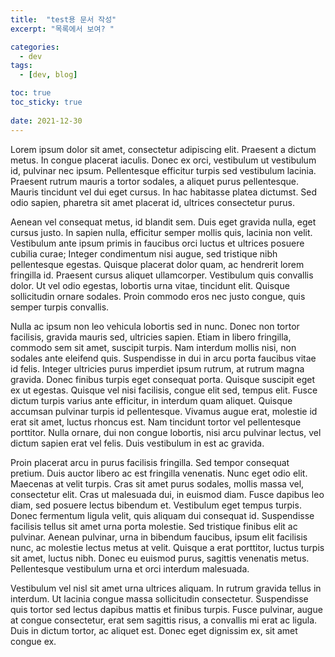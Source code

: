 ```yaml
---
title:  "test용 문서 작성"
excerpt: "목록에서 보여? "

categories:
  - dev
tags:
  - [dev, blog]

toc: true
toc_sticky: true
 
date: 2021-12-30
---
```


Lorem ipsum dolor sit amet, consectetur adipiscing elit. Praesent a dictum metus. In congue placerat iaculis. Donec ex orci, vestibulum ut vestibulum id, pulvinar nec ipsum. Pellentesque efficitur turpis sed vestibulum lacinia. Praesent rutrum mauris a tortor sodales, a aliquet purus pellentesque. Mauris tincidunt vel dui eget cursus. In hac habitasse platea dictumst. Sed odio sapien, pharetra sit amet placerat id, ultrices consectetur purus.

Aenean vel consequat metus, id blandit sem. Duis eget gravida nulla, eget cursus justo. In sapien nulla, efficitur semper mollis quis, lacinia non velit. Vestibulum ante ipsum primis in faucibus orci luctus et ultrices posuere cubilia curae; Integer condimentum nisi augue, sed tristique nibh pellentesque egestas. Quisque placerat dolor quam, ac hendrerit lorem fringilla id. Praesent cursus aliquet ullamcorper. Vestibulum quis convallis dolor. Ut vel odio egestas, lobortis urna vitae, tincidunt elit. Quisque sollicitudin ornare sodales. Proin commodo eros nec justo congue, quis semper turpis convallis.

Nulla ac ipsum non leo vehicula lobortis sed in nunc. Donec non tortor facilisis, gravida mauris sed, ultricies sapien. Etiam in libero fringilla, commodo sem sit amet, suscipit turpis. Nam interdum mollis nisi, non sodales ante eleifend quis. Suspendisse in dui in arcu porta faucibus vitae id felis. Integer ultricies purus imperdiet ipsum rutrum, at rutrum magna gravida. Donec finibus turpis eget consequat porta. Quisque suscipit eget ex ut egestas. Quisque vel nisi facilisis, congue elit sed, tempus elit. Fusce dictum turpis varius ante efficitur, in interdum quam aliquet. Quisque accumsan pulvinar turpis id pellentesque. Vivamus augue erat, molestie id erat sit amet, luctus rhoncus est. Nam tincidunt tortor vel pellentesque porttitor. Nulla ornare, dui non congue lobortis, nisi arcu pulvinar lectus, vel dictum sapien erat vel felis. Duis vestibulum in est ac gravida.

Proin placerat arcu in purus facilisis fringilla. Sed tempor consequat pretium. Duis auctor libero ac est fringilla venenatis. Nunc eget odio elit. Maecenas at velit turpis. Cras sit amet purus sodales, mollis massa vel, consectetur elit. Cras ut malesuada dui, in euismod diam. Fusce dapibus leo diam, sed posuere lectus bibendum et. Vestibulum eget tempus turpis. Donec fermentum ligula velit, quis aliquam dui consequat id. Suspendisse facilisis tellus sit amet urna porta molestie. Sed tristique finibus elit ac pulvinar. Aenean pulvinar, urna in bibendum faucibus, ipsum elit facilisis nunc, ac molestie lectus metus at velit. Quisque a erat porttitor, luctus turpis sit amet, luctus nibh. Donec eu euismod purus, sagittis venenatis metus. Pellentesque vestibulum urna et orci interdum malesuada.

Vestibulum vel nisl sit amet urna ultrices aliquam. In rutrum gravida tellus in interdum. Ut lacinia congue massa sollicitudin consectetur. Suspendisse quis tortor sed lectus dapibus mattis et finibus turpis. Fusce pulvinar, augue at congue consectetur, erat sem sagittis risus, a convallis mi erat ac ligula. Duis in dictum tortor, ac aliquet est. Donec eget dignissim ex, sit amet congue ex.